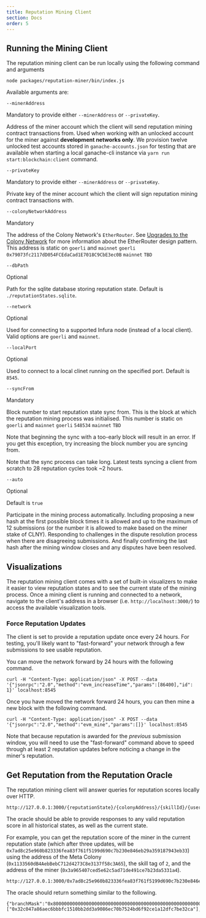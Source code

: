 ```yaml
---
title: Reputation Mining Client
section: Docs
order: 5
---
```


## Running the Mining Client

The reputation mining client can be run locally using the following command and arguments

`node packages/reputation-miner/bin/index.js`

Available arguments are:

`--minerAddress`

Mandatory to provide either `--minerAddress` or `--privateKey`.

Address of the miner account which the client will send reputation mining contract transactions from. Used when working with an unlocked account for the miner against **development networks only**. We provision twelve unlocked test accounts stored in `ganache-accounts.json` for testing that are available when starting a local ganache-cli instance via `yarn run start:blockchain:client` command.

`--privateKey`

Mandatory to provide either `--minerAddress` or `--privateKey`.

Private key of the miner account which the client will sign reputation mining contract transactions with.

`--colonyNetworkAddress`

Mandatory

The address of the Colony Network's `EtherRouter`. See [Upgrades to the Colony Network](/colonynetwork/docs-upgrade-design/) for more information about the EtherRouter design pattern. This address is static on `goerli` and `mainnet`
`goerli` `0x79073fc2117dD054FCEdaCad1E7018C9CbE3ec0B`
`mainnet` `TBD`

`--dbPath` 

Optional

Path for the sqlite database storing reputation state. Default is `./reputationStates.sqlite`.

`--network`

Optional

Used for connecting to a supported Infura node (instead of a local client). Valid options are `goerli` and `mainnet`.

`--localPort`

Optional

Used to connect to a local clinet running on the specified port. Default is `8545`.

`--syncFrom`

Mandatory 

Block number to start reputation state sync from. This is the block at which the reputation mining process was initialised.
This number is static on `goerli` and `mainnet`
`goerli` `548534`
`mainnet` `TBD`

Note that beginning the sync with a too-early block will result in an error. If you get this exception, try increasing the block number you are syncing from.

Note that the sync process can take long. Latest tests syncing a client from scratch to 28 reputation cycles took ~2 hours.

`--auto` 

Optional

Default is `true`

Participate in the mining process automatically. Including proposing a new hash at the first possible block times it is allowed and up to the maximum of 12 submissions (or the number it is allowed to make based on the miner stake of CLNY).
Responding to challenges in the dispute resolution process when there are disagreeing submissions. And finally confirming the last hash after the mining window closes and any disputes have been resolved.

## Visualizations

The reputation mining client comes with a set of built-in visualizers to make it easier to view reputation states and to see the current state of the mining process. Once a mining client is running and connected to a network, navigate to the client's address in a browser (i.e. `http://localhost:3000/`) to access the available visualization tools.

### Force Reputation Updates

The client is set to provide a reputation update once every 24 hours. For testing, you'll likely want to "fast-forward" your network through a few submissions to see usable reputation.

You can move the network forward by 24 hours with the following command.

```
curl -H "Content-Type: application/json" -X POST --data '{"jsonrpc":"2.0","method":"evm_increaseTime","params":[86400],"id": 1}' localhost:8545
```

Once you have moved the network forward 24 hours, you can then mine a new block with the following command.

```
curl -H "Content-Type: application/json" -X POST --data '{"jsonrpc":"2.0","method":"evm_mine","params":[]}' localhost:8545
```

Note that because reputation is awarded for the *previous* submission window, you will need to use the "fast-forward" command above to speed through at least 2 reputation updates before noticing a change in the miner's reputation.

## Get Reputation from the Reputation Oracle

The reputation mining client will answer queries for reputation scores locally over HTTP.

```
http://127.0.0.1:3000/{reputationState}/{colonyAddress}/{skillId}/{userAddress}
```

The oracle should be able to provide responses to any valid reputation score in all historical states, as well as the current state.

For example, you can get the reputation score of the miner in the current reputation state (which after three updates, will be `0x7ad8c25e960b823336fea83f761f5199d690c7b230e846eb29a359187943eb33`) using the address of the Meta Colony (`0x1133560dB4AebBebC712d4273C8e3137f58c3A65`), the skill tag of `2`, and the address of the miner (`0x3a965407ced5e62c5ad71de491ce7b23da5331a4`).

```
http://127.0.0.1:3000/0x7ad8c25e960b823336fea83f761f5199d690c7b230e846eb29a359187943eb33/0x1133560dB4AebBebC712d4273C8e3137f58c3A65/2/0x3a965407ced5e62c5ad71de491ce7b23da5331a4
```

The oracle should return something similar to the following.

```
{"branchMask":"0x8000000000000000000000000000000000000000000000000000000000000000","siblings":["0x32c047a86aec6bbbfc1510bb2dd3a9086ec70b7524bd6f92ce1a12dfc7be32ca"],"key":"0x1133560db4aebbebc712d4273c8e3137f58c3a6500000000000000000000000000000000000000000000000000000000000000023a965407ced5e62c5ad71de491ce7b23da5331a4","value":"0x0000000000000000000000000000000000000000000000410d586a20a4c000000000000000000000000000000000000000000000000000000000000000000003","reputationAmount":"0"}
```
